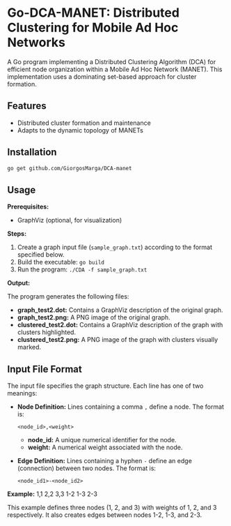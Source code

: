 # Go-DCA-MANET: Distributed Clustering for Mobile Ad Hoc Networks

A Go program implementing a Distributed Clustering Algorithm (DCA) for efficient node organization within a Mobile Ad Hoc Network (MANET). This implementation uses a dominating set-based approach for cluster formation.

## Features 

* Distributed cluster formation and maintenance 
* Adapts to the dynamic topology of MANETs

## Installation 

```bash
go get github.com/GiorgosMarga/DCA-manet
```
## Usage

**Prerequisites:**

* GraphViz (optional, for visualization)

**Steps:**

1. Create a graph input file (`sample_graph.txt`) according to the format specified below.
2. Build the executable: `go build`
3. Run the program:  `./CDA -f sample_graph.txt`

**Output:**

The program generates the following files:
* **graph_test2.dot:** Contains a GraphViz description of the original graph.
* **graph_test2.png:**  A PNG image of the original graph.
* **clustered_test2.dot:** Contains a GraphViz description of the graph with clusters highlighted.
* **clustered_test2.png:** A PNG image of the graph with clusters visually marked.

## Input File Format

The input file specifies the graph structure. Each line has one of two meanings:

* **Node Definition:**  Lines containing a comma `,` define a node. The format is:
    ```
    <node_id>,<weight>
    ```
    *  **node_id:** A unique numerical identifier for the node.
    * **weight:** A numerical weight associated with the node.

* **Edge Definition:** Lines containing a hyphen `-` define an edge (connection) between two nodes. The format is:
    ```
    <node_id1>-<node_id2>
    ```

**Example:**
1,1
2,2
3,3
1-2
1-3
2-3

This example defines three nodes (1, 2, and 3) with weights of 1, 2, and 3 respectively. It also creates edges between nodes 1-2, 1-3, and 2-3.
